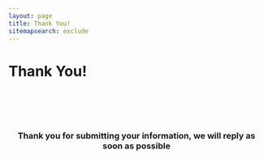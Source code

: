 ```yaml
---
layout: page
title: Thank You!
sitemapsearch: exclude
---
```


<div id="reviews">
  <h1>Thank You!</h1>
  <div class="container">
    <h3 style="max-width: 540px;text-align: center;margin: 100px auto 50px;">Thank you for submitting your information, we will reply as soon as possible</h3>
  </div>
</div>
